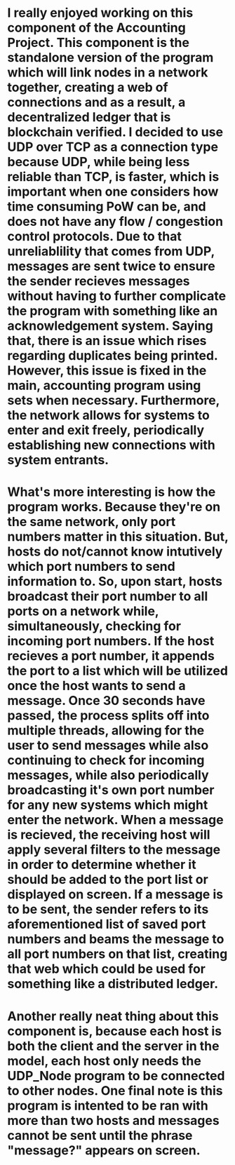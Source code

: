 # I really enjoyed working on this component of the Accounting Project. This component is the standalone version of the program which will link nodes in a network together, creating a web of connections and as a result, a decentralized ledger that is blockchain verified. I decided to use UDP over TCP as a connection type because UDP, while being less reliable than TCP, is faster, which is important when one considers how time consuming PoW can be, and does not have any flow / congestion control protocols. Due to that unreliablility that comes from UDP, messages are sent twice to ensure the sender recieves messages without having to further complicate the program with something like an acknowledgement system. Saying that, there is an issue which rises regarding duplicates being printed. However, this issue is fixed in the main, accounting program using sets when necessary. Furthermore, the network allows for systems to enter and exit freely, periodically establishing new connections with system entrants. 
# 
# What's more interesting is how the program works. Because they're on the same network, only port numbers matter in this situation. But, hosts do not/cannot know intutively which port numbers to send information to. So, upon start, hosts broadcast their port number to all ports on a network while, simultaneously, checking for incoming port numbers. If the host recieves a port number, it appends the port to a list which will be utilized once the host wants to send a message. Once 30 seconds have passed, the process splits off into multiple threads, allowing for the user to send messages while also continuing to check for incoming messages, while also periodically broadcasting it's own port number for any new systems which might enter the network. When a message is recieved, the receiving host will apply several filters to the message in order to determine whether it should be added to the port list or displayed on screen. If a message is to be sent, the sender refers to its aforementioned list of saved port numbers and beams the message to all port numbers on that list, creating that web which could be used for something like a distributed ledger.
#
# Another really neat thing about this component is, because each host is both the client and the server in the model, each host only needs the UDP_Node program to be connected to other nodes. One final note is this program is intented to be ran with more than two hosts and messages cannot be sent until the phrase "message?" appears on screen.
